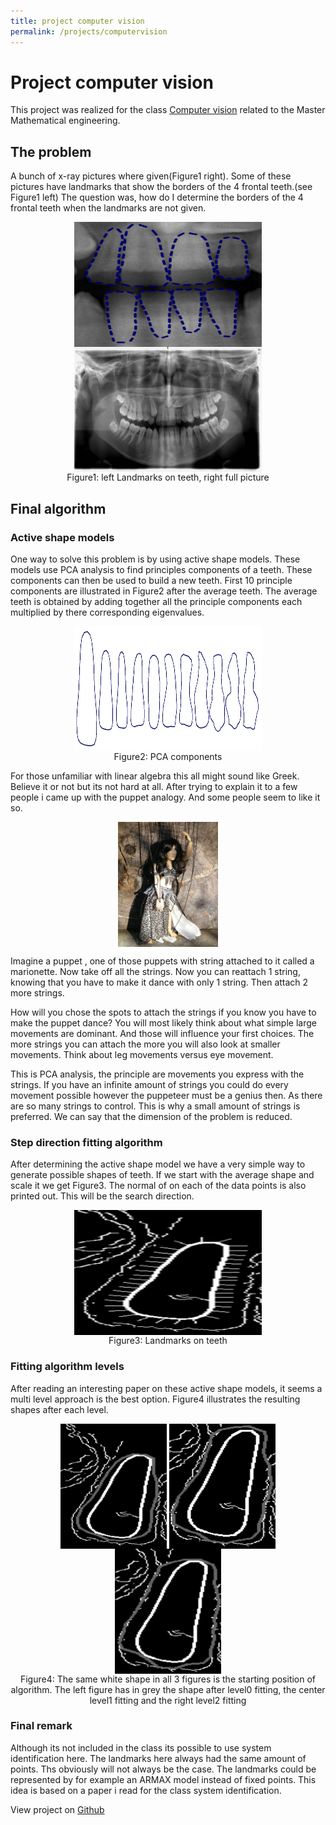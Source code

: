```yaml
---
title: project computer vision
permalink: /projects/computervision
---
```

# Project computer vision
This project was realized for the class [Computer vision](https://onderwijsaanbod.kuleuven.be/syllabi/e/H02A5AE.htm#activetab=doelstellingen_idp29371552) related to the Master Mathematical engineering.



## The problem
A bunch of x-ray pictures where given(Figure1 right). Some of these pictures have landmarks that show the borders of the 4 frontal teeth.(see Figure1 left) The question was, how do I determine the borders of the 4 frontal teeth when the landmarks are not given.
<center>
    <div>
        <a href="url"><img src="./img/computerVisionLandmarks.png" align="center" height="200" width="300" ></a>
        <a href="url"><img src="./img/computerVision_teeth_pic.png" align="center" height="200" width="300" ></a>
    </div>
    Figure1: left Landmarks on teeth, right full picture
</center>


## Final algorithm
### Active shape models
One way to solve this problem is by using active shape models. These models use PCA analysis to find principles components of a teeth. These components can then be used to build a new teeth. First 10 principle components are illustrated in Figure2 after the average teeth. The average teeth is obtained by adding together all the principle components each multiplied by there corresponding eigenvalues.

<center>
    <div>
        <a href="url"><img src="./img/computerVisionPCA_models.png" align="center" height="200" width="300" ></a>
    </div>
    Figure2: PCA components
</center>

For those unfamiliar with linear algebra this all might sound like Greek. Believe it or not but its not hard at all. After trying to explain it to a few people i came up with the puppet analogy. And some people seem to like it so.

<center>
    <div>
        <a href="url"><img src="./img/computerVisionMarion.jpg" align="center" height="200" width="160" ></a>
    </div>
</center>

Imagine a puppet , one of those puppets with string attached to it called a marionette. Now take off all the strings. Now you can reattach 1 string, knowing that you have to make it dance with only 1 string. Then attach 2 more strings. 

How will you chose the spots to attach the strings if you know you have to make the puppet dance? You will most likely think about what simple large movements are dominant. And those will influence your first choices. The more strings you can attach the more you will also look at smaller movements. Think about leg movements versus eye movement.

This is PCA analysis, the principle are movements you express with the strings. If you have an infinite amount of strings you could do every movement possible however the puppeteer must be a genius then. As there are so many strings to control. This is why a small amount of strings is preferred. We can say that the dimension of the problem is reduced.

### Step direction fitting algorithm
After determining the active shape model we have a very simple way to generate possible shapes of teeth. If we start with the average shape and scale it we get Figure3. The normal of on each of the data points is also printed out. This will be the search direction.
<center>
    <div>
        <a href="url"><img src="./img/computerVision_normals.png" align="center" height="200" width="300" ></a>
    </div>
    Figure3: Landmarks on teeth
</center>

### Fitting algorithm levels
After reading an interesting paper on these active shape models, it seems a multi level approach is the best option. Figure4 illustrates the resulting shapes after each level.
<center>
    <div>
        <a href="url"><img src="./img/level0_fitting.png" align="center" height="200" width="170" ></a>
        <a href="url"><img src="./img/level1_fitting.png" align="center" height="200" width="170" ></a>
        <a href="url"><img src="./img/level2_fitting.png" align="center" height="200" width="170" ></a>
    </div>
    Figure4: The same white shape in all 3 figures is the starting position of algorithm. The left figure has in grey the shape after level0 fitting, the center level1 fitting and the right level2 fitting
</center>

### Final remark
Although its not included in the class its possible to use system identification here. The landmarks here always had the same amount of points. Ths obviously will not always be the case. The landmarks could be represented by for example an ARMAX model instead of fixed points. This idea is based on a paper i read for the class system identification.

View project on [Github](https://github.com/Zilleplus/Project_computer_vision)